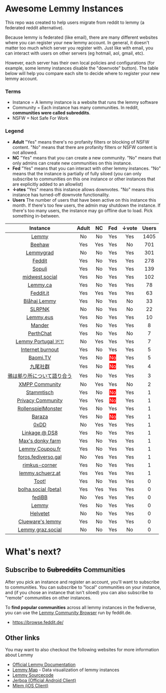 
# Awesome Lemmy Instances

This repo was created to help users migrate from reddit to lemmy (a federated reddit alternative).

Because lemmy is federated (like email), there are many different websites where you can register your new lemmy account. In general, it doesn't matter too much which server you register with. Just like with email, you can interact with users on other servers (eg hotmail, aol, gmail, etc).

However, each server has their own local policies and configurations (for example, some lemmy instances disable the "downvote" button). The table below will help you compare each site to decide where to register your new lemmy account.

### Terms

 * Instance = A lemmy instance is a website that runs the lemmy software
 * Community = Each instance has many communities. In reddit, **communities were called subreddits**.
 * NSFW = Not Safe For Work

### Legend

 * **Adult** "Yes" means there's no profanity filters or blocking of NSFW content. "No" means that there are profanity filters or NSFW content is not allowed.
 * **NC** "Yes" means that you can create a new community. "No" means that only admins can create new communities on this instance.
 * **Fed** "Yes" means that you can interact with other lemmy instances. "No" means that the instance is partially of fully siloed (you can only subscribe to communities on this one instance or other instances that are explicitly added to an allowlist)
 * **↓otes** "Yes" means this instance allows downvotes. "No" means this instance has turned-off downvote functionality.
 * **Users** The number of users that have been active on this instance this month. If there's too few users, the admin may shutdown the instance. If there's too many users, the instance may go offline due to load. Pick something in-between.

| Instance | Adult | NC | Fed | ↓vote | Users | 
| :---: | :---: | :---: | :---: | :---: | :---: | 
| [Lemmy](https://lemmy.ml) | No | No | Yes | Yes | 1405 |
| [Beehaw](https://beehaw.org) | Yes | Yes | Yes | No | 701 |
| [Lemmygrad](https://lemmygrad.ml) | No | No | Yes | Yes | 301 |
| [Feddit](https://feddit.de) | Yes | No | Yes | Yes | 278 |
| [Sopuli](https://sopuli.xyz) | Yes | No | Yes | Yes | 139 |
| [midwest.social](https://midwest.social) | Yes | No | Yes | Yes | 102 |
| [Lemmy.ca](https://lemmy.ca) | Yes | No | Yes | Yes | 78 |
| [Feddit.it](https://feddit.it) | Yes | Yes | Yes | Yes | 63 |
| [Blåhaj Lemmy](https://lemmy.blahaj.zone) | Yes | No | Yes | No | 33 |
| [SLRPNK](https://slrpnk.net) | No | No | Yes | No | 22 |
| [Lemmy.eus](https://lemmy.eus) | Yes | No | Yes | Yes | 10 |
| [Mander](https://mander.xyz) | Yes | No | Yes | Yes | 8 |
| [PerthChat](https://lemmy.perthchat.org) | Yes | No | Yes | No | 7 |
| [Lemmy Portugal 🇵🇹](https://lemmy.pt) | No | Yes | Yes | Yes | 7 |
| [Internet burnout](https://group.lt) | Yes | No | Yes | Yes | 5 |
| [Baomi.TV](https://baomi.tv) | Yes | No | <span style="background-color: red; color: white;">No</span> | Yes | 5 |
| [九尾社群](https://bbs.9tail.net) | Yes | No | <span style="background-color: red; color: white;">No</span> | Yes | 4 |
| [鴉は拠り所について語り合う](https://lm.korako.me) | Yes | No | Yes | Yes | 3 |
| [XMPP Community](https://community.xmpp.net) | No | Yes | Yes | No | 2 |
| [Stammtisch](https://stammtisch.hallertau.social) | Yes | No | <span style="background-color: red; color: white;">No</span> | Yes | 1 |
| [Privacy Community](https://community.nicfab.it) | Yes | Yes | <span style="background-color: red; color: white;">No</span> | Yes | 1 |
| [RollenspielMonster](https://lemmy.rollenspiel.monster) | Yes | No | Yes | Yes | 1 |
| [Baraza](https://baraza.africa) | Yes | No | <span style="background-color: red; color: white;">No</span> | Yes | 1 |
| [0xDD](https://0xdd.org.ru) | No | Yes | Yes | Yes | 1 |
| [Linkage @ DS8](https://linkage.ds8.zone) | Yes | No | Yes | Yes | 1 |
| [Max's donky farm](https://donky.social) | Yes | No | Yes | Yes | 1 |
| [Lemmy Coupou.fr](https://lemmy.coupou.fr) | Yes | No | Yes | Yes | 1 |
| [foros.fediverso.gal](https://foros.fediverso.gal) | No | Yes | Yes | Yes | 1 |
| [rimkus-corner](https://lemmy.rimkus.it) | Yes | No | Yes | Yes | 1 |
| [lemmy.schuerz.at](https://lemmy.schuerz.at) | Yes | Yes | Yes | Yes | 1 |
| [Toot!](https://lemmy.toot.pt) | Yes | No | Yes | Yes | 0 |
| [bolha.social (beta)](https://bolha.social) | Yes | Yes | Yes | Yes | 0 |
| [fediBB](https://fedibb.ml) | No | Yes | Yes | Yes | 0 |
| [Lemmy](https://lemmy.services.coupou.fr) | Yes | No | Yes | Yes | 0 |
| [Helvetet](https://lemmy.helvetet.eu) | No | No | Yes | Yes | 0 |
| [Clueware's lemmy](https://lemmy.clueware.org) | Yes | No | Yes | Yes | 0 |
| [Lemmy graz.social](https://lemmy.graz.social) | No | No | Yes | No | 0 |

# What's next?

## Subscribe to ~~Subreddits~~ Communities

After you pick an instance and register an account, you'll want to subscribe to communities. You can subscribe to "local" communities on your instance, and (if you chose an instance that isn't siloed) you can also subscribe to "remote" communities on other instances.

To **find popular communities** across all lemmy instances in the fediverse, you can use the [Lemmy Community Browser](https://browse.feddit.de/) run by feddit.de.

 * https://browse.feddit.de/

## Other links

You may want to also checkout the following websites for more information about Lemmy

 * [Official Lemmy Documentation](https://join-lemmy.org/docs/en/index.html)
 * [Lemmy Map](https://lemmymap.feddit.de) - Data visualization of lemmy instances
 * [Lemmy Sourcecode](https://github.com/LemmyNet/lemmy)
 * [Jerboa (Official Android Client)](https://f-droid.org/packages/com.jerboa/)
 * [Mlem (iOS Client)](https://testflight.apple.com/join/xQfmkJhc)


